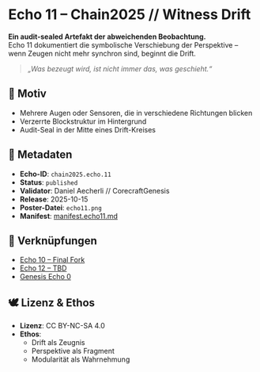# Echo 11 – Chain2025 // Witness Drift

**Ein audit-sealed Artefakt der abweichenden Beobachtung.**  
Echo 11 dokumentiert die symbolische Verschiebung der Perspektive – wenn Zeugen nicht mehr synchron sind, beginnt die Drift.

> *„Was bezeugt wird, ist nicht immer das, was geschieht.“*

## 🧩 Motiv  
- Mehrere Augen oder Sensoren, die in verschiedene Richtungen blicken  
- Verzerrte Blockstruktur im Hintergrund  
- Audit-Seal in der Mitte eines Drift-Kreises

## 📜 Metadaten  
- **Echo-ID**: `chain2025.echo.11`  
- **Status**: `published`  
- **Validator**: Daniel Aecherli // CorecraftGenesis  
- **Release**: 2025-10-15  
- **Poster-Datei**: `echo11.png`  
- **Manifest**: [manifest.echo11.md](../manifests/manifest.echo11.md)

## 🔗 Verknüpfungen  
- [Echo 10 – Final Fork](echo10.png)  
- [Echo 12 – TBD](echo12.png)  
- [Genesis Echo 0](https://satoshi.corecraft.ch/poster/echo0.png)

## 🕊️ Lizenz & Ethos  
- **Lizenz**: CC BY-NC-SA 4.0  
- **Ethos**:  
  - Drift als Zeugnis  
  - Perspektive als Fragment  
  - Modularität als Wahrnehmung
